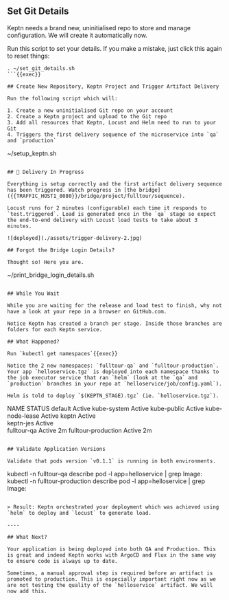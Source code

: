 ## Set Git Details

Keptn needs a brand new, uninitialised repo to store and manage configuration. We will create it automatically now.

Run this script to set your details. If you make a mistake, just click this again to reset things:

```
. ~/set_git_details.sh
```{{exec}}

## Create New Repository, Keptn Project and Trigger Artifact Delivery

Run the following script which will:

1. Create a new uninitialised Git repo on your account
2. Create a Keptn project and upload to the Git repo
3. Add all resources that Keptn, Locust and Helm need to run to your Git
4. Triggers the first delivery sequence of the microservice into `qa` and `production`

```
~/setup_keptn.sh
```{{exec}}

## 🎉 Delivery In Progress

Everything is setup correctly and the first artifact delivery sequence has been triggered. Watch progress in [the bridge]({{TRAFFIC_HOST1_8080}}/bridge/project/fulltour/sequence).

Locust runs for 2 minutes (configurable) each time it responds to `test.triggered`. Load is generated once in the `qa` stage so expect the end-to-end delivery with Locust load tests to take about 3 minutes.

![deployed](./assets/trigger-delivery-2.jpg)

## Forgot the Bridge Login Details?

Thought so! Here you are.

```
~/print_bridge_login_details.sh
```{{exec}}
  
## While You Wait

While you are waiting for the release and load test to finish, why not have a look at your repo in a browser on GitHub.com.
  
Notice Keptn has created a branch per stage. Inside those branches are folders for each Keptn service.

## What Happened?

Run `kubectl get namespaces`{{exec}}

Notice the 2 new namespaces: `fulltour-qa` and `fulltour-production`. Your app `helloservice.tgz` is deployed into each namespace thanks to the job executor service that ran `helm` (look at the `qa` and `production` branches in your repo at `helloservice/job/config.yaml`).

Helm is told to deploy `$(KEPTN_STAGE).tgz` (ie. `helloservice.tgz`).

```
NAME                  STATUS
default               Active
kube-system           Active
kube-public           Active
kube-node-lease       Active 
keptn                 Active  
keptn-jes             Active   
fulltour-qa           Active   2m
fulltour-production   Active   2m
```

## Validate Application Versions

Validate that pods version `v0.1.1` is running in both environments.

```
kubectl -n fulltour-qa describe pod -l app=helloservice | grep Image:
kubectl -n fulltour-production describe pod -l app=helloservice | grep Image:
```{{exec}}

> Result: Keptn orchestrated your deployment which was achieved using `helm` to deploy and `locust` to generate load.

----

## What Next?

Your application is being deployed into both QA and Production. This is great and indeed Keptn works with ArgoCD and Flux in the same way to ensure code is always up to date.

Sometimes, a manual approval step is required before an artifact is promoted to production. This is especially important right now as we are not testing the quality of the `helloservice` artifact. We will now add this.
